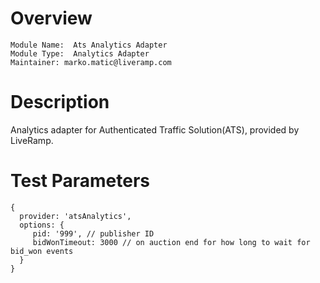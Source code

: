 # Overview

```
Module Name:  Ats Analytics Adapter
Module Type:  Analytics Adapter
Maintainer: marko.matic@liveramp.com
```

# Description

Analytics adapter for Authenticated Traffic Solution(ATS), provided by LiveRamp.

# Test Parameters

```
{
  provider: 'atsAnalytics',
  options: {
     pid: '999', // publisher ID
     bidWonTimeout: 3000 // on auction end for how long to wait for bid_won events 
  }
}
```
